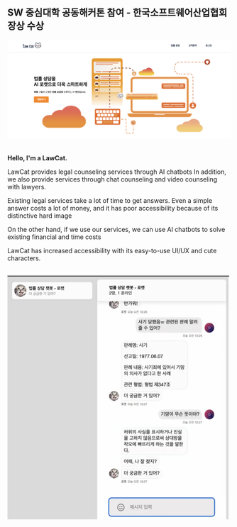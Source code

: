 ## SW 중심대학 공동해커톤 참여 - 한국소프트웨어산업협회장상 수상

![HomeImage](src/images/HomeImage.png)
<br><br>

**Hello, I'm a LawCat.**

LawCat provides legal counseling services through AI chatbots
In addition, we also provide services through chat counseling and video counseling with lawyers.

Existing legal services take a lot of time to get answers.
Even a simple answer costs a lot of money, and it has poor accessibility because of its distinctive hard image

On the other hand, if we use our services, we can use AI chatbots to solve existing financial and time costs

LawCat has increased accessibility with its easy-to-use UI/UX and cute characters.
<br><br>

<img src="src/images/ChatImage.png" width="500" height="550" alt="ChatImage">
